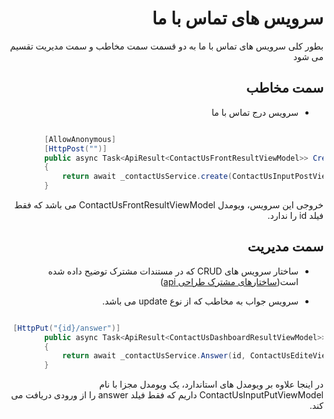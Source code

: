 <div dir="rtl" align="right">

# سرویس های تماس با ما
بطور کلی سرویس های تماس با ما به دو قسمت سمت مخاطب و سمت مدیریت تقسیم می شود

## سمت مخاطب

- سرویس درج تماس با ما
<div dir="ltr" align="left">

```c#

        [AllowAnonymous]
        [HttpPost("")]
        public async Task<ApiResult<ContactUsFrontResultViewModel>> Create([FromBody] ContactUsInputPostViewModel ContactUsInputPostViewModel, CancellationToken cancellationToken)
        {
            return await _contactUsService.create(ContactUsInputPostViewModel, cancellationToken);
        }

```
</div>
خروجی این سرویس، ویومدل ContactUsFrontResultViewModel می باشد که فقط فیلد id را ندارد.

## سمت مدیریت
- ساختار سرویس های CRUD که در مستندات مشترک توضیح داده شده است([ساختارهای مشترک طراحی api](../common/CommonStructure.md))

- سرویس جواب به مخاطب که از نوع update می باشد.
<div dir="ltr" align="left">

```c#

 [HttpPut("{id}/answer")]
        public async Task<ApiResult<ContactUsDashboardResultViewModel>> Answer(long id, [FromBody] ContactUsInputPutViewModel ContactUsEditeViewModel, CancellationToken cancellationToken)
        {
            return await _contactUsService.Answer(id, ContactUsEditeViewModel, cancellationToken);
        }

```
</div>
در اینجا علاوه بر ویومدل های استاندارد، یک ویومدل مجزا با نام ContactUsInputPutViewModel داریم که فقط فیلد answer را از ورودی دریافت می کند.
